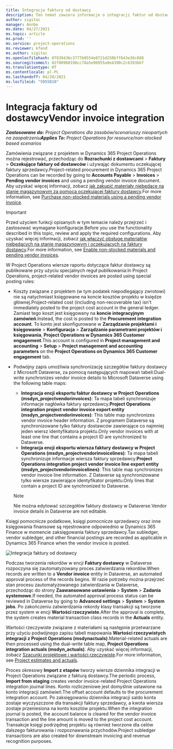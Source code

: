 ```yaml
---
title: Integracja faktury od dostawcy
description: Ten temat zawiera informacje o integracji faktur od dostawcy w Project Operations.
author: sigitac
manager: Annbe
ms.date: 04/27/2021
ms.topic: article
ms.prod: ''
ms.service: project-operations
ms.reviewer: kfend
ms.author: sigitac
ms.openlocfilehash: 07839436c3777b0554e0721d250bff643e38c088
ms.sourcegitcommit: 02f00960198cc78a5e96955a9e4390c2c6393bbf
ms.translationtype: HT
ms.contentlocale: pl-PL
ms.lasthandoff: 04/28/2021
ms.locfileid: "5955810"
---
```

# <a name="vendor-invoice-integration"></a><span data-ttu-id="708b7-103">Integracja faktury od dostawcy</span><span class="sxs-lookup"><span data-stu-id="708b7-103">Vendor invoice integration</span></span>

<span data-ttu-id="708b7-104">_**Zastosowane do:** Project Operations dla zasobów/scenariuszy nieopartych na zaopatrzeniu_</span><span class="sxs-lookup"><span data-stu-id="708b7-104">_**Applies To:** Project Operations for resource/non-stocked based scenarios_</span></span>

<span data-ttu-id="708b7-105">Zamówienia związane z projektem w Dynamics 365 Project Operations można rejestrować, przechodząc do **Rozrachunki z dostawcami** > **Faktury** > **Oczekujące faktury od dostawców** i używając dokumentu oczekującej faktury sprzedawcy.</span><span class="sxs-lookup"><span data-stu-id="708b7-105">Project-related procurement in Dynamics 365 Project Operations can be recorded by going to **Accounts Payable** > **Invoices** > **Pending vendor invoices** and using a pending vendor invoice document.</span></span> <span data-ttu-id="708b7-106">Aby uzyskać więcej informacji, zobacz [jak zakupić materiały niebędące na stanie magazynowym za pomocą oczekującej faktury dostawcy](../procurement/pending-vendor-invoices.md).</span><span class="sxs-lookup"><span data-stu-id="708b7-106">For more information, see [Purchase non-stocked materials using a pending vendor invoice](../procurement/pending-vendor-invoices.md).</span></span>

> [!IMPORTANT]
> <span data-ttu-id="708b7-107">Przed użyciem funkcji opisanych w tym temacie należy przejrzeć i zastosować wymagane konfiguracje.</span><span class="sxs-lookup"><span data-stu-id="708b7-107">Before you use the functionality described in this topic, review and apply the required configurations.</span></span> <span data-ttu-id="708b7-108">Aby uzyskać więcej informacji, zobacz [jak włączyć obsługę materiałów niebędących na stanie magazynowym i oczekujących na faktury dostawcy](../procurement/configure-materials-nonstocked.md).</span><span class="sxs-lookup"><span data-stu-id="708b7-108">For more information, see [Enable non-stocked materials and pending vendor invoices](../procurement/configure-materials-nonstocked.md).</span></span>

<span data-ttu-id="708b7-109">W Project Operations wiersze raportu dotyczące faktur dostawcy są publikowane przy użyciu specjalnych reguł publikowania:</span><span class="sxs-lookup"><span data-stu-id="708b7-109">In Project Operations, project-related vendor invoices are posted using special posting rules:</span></span>

- <span data-ttu-id="708b7-110">Koszty związane z projektem (w tym podatek niepodlegający zwrotowi) nie są natychmiast księgowane na koncie kosztów projektu w księdze głównej.</span><span class="sxs-lookup"><span data-stu-id="708b7-110">Project-related cost (including non-recoverable tax) isn't immediately posted to the project cost account in the general ledger.</span></span> <span data-ttu-id="708b7-111">Zamiast tego koszt jest księgowany na **koncie integracyjnym zamówień**.</span><span class="sxs-lookup"><span data-stu-id="708b7-111">Instead, the cost is posted to the **Procurement integration account**.</span></span> <span data-ttu-id="708b7-112">To konto jest skonfigurowane w **Zarządzanie projektami i księgowanie** > **Konfiguracja** > **Zarządzanie parametrami projektów i księgowania**, **Project Operations w Dynamics 365 Customer engagement**.</span><span class="sxs-lookup"><span data-stu-id="708b7-112">This account is configured in **Project management and accounting** > **Setup** > **Project management and accounting parameters** on the **Project Operations on Dynamics 365 Customer engagement** tab.</span></span>
- <span data-ttu-id="708b7-113">Podwójny zapis umożliwia synchronizację szczegółów faktury dostawcy z Microsoft Dataverse, za pomocą następujących mapowań tabeli:</span><span class="sxs-lookup"><span data-stu-id="708b7-113">Dual-write synchronizes vendor invoice details to Microsoft Dataverse using the following table maps:</span></span>

     - <span data-ttu-id="708b7-114">**Integracja encji eksportu faktur dostawcy w Project Operations (msdyn_projectvendorinvoices)**: Ta mapa tabeli synchronizuje informacje nagłówka faktury sprzedawcy.</span><span class="sxs-lookup"><span data-stu-id="708b7-114">**Project Operations integration project vendor invoice export entity (msdyn_projectvendorinvoices)**: This table map synchronizes vendor invoice header information.</span></span> <span data-ttu-id="708b7-115">Z programem Dataverse są synchronizowane tylko faktury dostawców zawierające co najmniej jeden wiersz identyfikatora projektu.</span><span class="sxs-lookup"><span data-stu-id="708b7-115">Only vendor invoices with at least one line that contains a project ID are synchronized to Dataverse.</span></span>
     - <span data-ttu-id="708b7-116">**Integracja encji eksportu wiersza faktury dostawcy w Project Operations (msdyn_projectvendorinvoicelines)**: Ta mapa tabeli synchronizuje informacje wiersza faktury sprzedawcy.</span><span class="sxs-lookup"><span data-stu-id="708b7-116">**Project Operations integration project vendor invoice line export entity (msdyn_projectvendorinvoicelines)**: This table map synchronizes vendor invoice line information.</span></span> <span data-ttu-id="708b7-117">Z Dataverse są synchronizowane tylko wiersze zawierające identyfikator projektu.</span><span class="sxs-lookup"><span data-stu-id="708b7-117">Only lines that contain a project ID are synchronized to Dataverse.</span></span>

     > [!NOTE]
     > <span data-ttu-id="708b7-118">Nie można edytować szczegółów faktury dostawcy w Dataverse.</span><span class="sxs-lookup"><span data-stu-id="708b7-118">Vendor invoice details in Dataverse are not editable.</span></span>

<span data-ttu-id="708b7-119">Księgi pomocnicze podatkowe, księgi pomocnicze sprzedawcy oraz inne księgowania finansowe są rejestrowane odpowiednio w Dynamics 365 Finance w momencie zaksięgowania faktury sprzedawcy.</span><span class="sxs-lookup"><span data-stu-id="708b7-119">Tax subledger, vendor subledger, and other financial postings are recorded as applicable in Dynamics 365 Finance when the vendor invoice is posted.</span></span>

![Integracja faktury od dostawcy](media/DW7VendorInvoice.png)

<span data-ttu-id="708b7-121">Podczas tworzenia rekordów w encji **Faktury dostawcy** w Dataverse rozpoczyna się zautomatyzowany proces zatwierdzania rekordów.</span><span class="sxs-lookup"><span data-stu-id="708b7-121">When records are written to a **Vendor invoice** entity in Dataverse, an automated approval process of the records begins.</span></span> <span data-ttu-id="708b7-122">W razie potrzeby można przejrzeć stan procesu zautomatyzowanego zatwierdzania w Dataverse, przechodząc do strony **Zaawansowane ustawienia** > **System** > **Zadania systemowe**.</span><span class="sxs-lookup"><span data-stu-id="708b7-122">If needed, the automated approval process status can be reviewed in Dataverse by going to **Advanced settings** > **System** > **System jobs**.</span></span> <span data-ttu-id="708b7-123">Po zakończeniu zatwierdzania rekordy klasy transakcji są tworzone przez system w encji **Wartości rzeczywiste**.</span><span class="sxs-lookup"><span data-stu-id="708b7-123">After the approval is complete, the system creates material transaction class records in the **Actuals** entity.</span></span>

<span data-ttu-id="708b7-124">Wartości rzeczywiste związane z materiałami są następnie przetwarzane przy użyciu podwójnego zapisu tabeli mapowania **Wartości rzeczywistych integracji z Project Operations (msdynactuals)**.</span><span class="sxs-lookup"><span data-stu-id="708b7-124">Material-related actuals are then processed using the dual-write table map, **Project Operations integration actuals (msdyn_actuals)**.</span></span> <span data-ttu-id="708b7-125">Aby uzyskać więcej informacji, zobacz [Szacunki projektowe i wartości rzeczywiste](resource-dual-write-estimates-actuals.md).</span><span class="sxs-lookup"><span data-stu-id="708b7-125">For more information, see [Project estimates and actuals](resource-dual-write-estimates-actuals.md).</span></span>

<span data-ttu-id="708b7-126">Proces okresowy **Import z etapów** tworzy wiersze dziennika integracji w Project Operations związane z fakturą dostawcy.</span><span class="sxs-lookup"><span data-stu-id="708b7-126">The periodic process, **Import from staging** creates vendor invoice-related Project Operations integration journal lines.</span></span> <span data-ttu-id="708b7-127">Konto rozliczeniowe jest domyślnie ustawione na konto integracji zamówień.</span><span class="sxs-lookup"><span data-stu-id="708b7-127">The offset account defaults to the procurement integration account.</span></span> <span data-ttu-id="708b7-128">Po zaksięgowaniu dziennika integracji saldo konta zostaje wyczyszczone dla transakcji faktury sprzedawcy, a kwota wiersza zostaje przeniesiona na konto kosztów projektu.</span><span class="sxs-lookup"><span data-stu-id="708b7-128">When the integration journal is posted, the account balance is cleared for the vendor invoice transaction and the line amount is moved to the project cost account.</span></span> <span data-ttu-id="708b7-129">Transakcje księgi podrzędnej projektu są również tworzone dla celów dalszego fakturowania i rozpoznawania przychodów.</span><span class="sxs-lookup"><span data-stu-id="708b7-129">Project subledger transactions are also created for downstream invoicing and revenue recognition purposes.</span></span>
